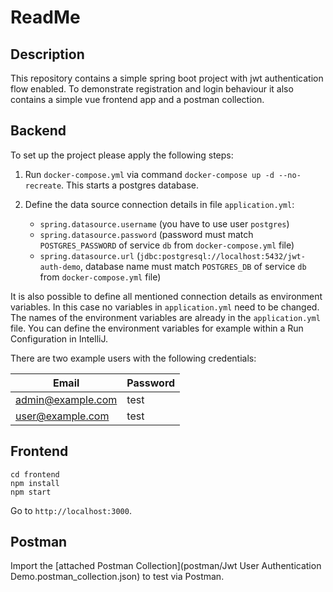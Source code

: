 # ReadMe

## Description

This repository contains a simple spring boot project with jwt authentication flow enabled. To demonstrate registration and login behaviour it also contains a simple vue frontend app and a postman collection.

## Backend

To set up the project please apply the following steps:

1. Run `docker-compose.yml` via command `docker-compose up -d --no-recreate`. This starts a postgres database.

2. Define the data source connection details in file `application.yml`:
    - `spring.datasource.username` (you have to use user `postgres`)
    - `spring.datasource.password` (password must match `POSTGRES_PASSWORD` of service `db` from `docker-compose.yml` file)
    - `spring.datasource.url` (`jdbc:postgresql://localhost:5432/jwt-auth-demo`, database name must match `POSTGRES_DB` of service `db` from `docker-compose.yml` file)

It is also possible to define all mentioned connection details as environment variables. In this case no variables in `application.yml` need to be changed. The names of the environment variables are already in the `application.yml` file. You can  define the environment variables for example within a Run Configuration in IntelliJ.

There are two example users with the following credentials:

| Email               | Password  |
| ------------------- | --------- |
| admin@example.com   | test      |
| user@example.com    | test      |

## Frontend

```shell
cd frontend
npm install
npm start
```

Go to `http://localhost:3000`.

## Postman

Import the [attached Postman Collection](postman/Jwt User Authentication Demo.postman_collection.json) to test via Postman.
